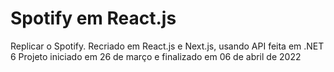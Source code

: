 # Spotify em React.js
Replicar o Spotify. Recriado em React.js e Next.js, usando API feita em .NET 6
Projeto iniciado em 26 de março e finalizado em 06 de abril de 2022 
